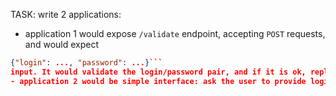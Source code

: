 TASK:
write 2 applications:
- application 1 would expose `/validate` endpoint, accepting `POST` requests, and would expect 
```json
{"login": ..., "password": ...}``` 
input. It would validate the login/password pair, and if it is ok, reply with 200, otherwise, reply with 403 (user/password invalid) or 422 (request not properly formatted)
- application 2 would be simple interface: ask the user to provide login and password (`input` method) and send it over to application 1 to validate. If it is validated properly, will show "Login successful", otherwise it will show "Invalid login/password"